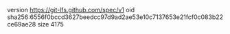version https://git-lfs.github.com/spec/v1
oid sha256:6556f0bccd3627beedcc97d9ad2ae53e10c7137653e21fcf0c083b22ce69ae28
size 4175
